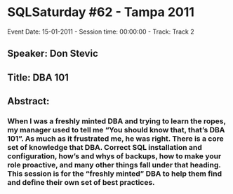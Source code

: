 # SQLSaturday #62 - Tampa 2011
Event Date: 15-01-2011 - Session time: 00:00:00 - Track: Track 2
## Speaker: Don Stevic
## Title: DBA 101
## Abstract:
### When I was a freshly minted DBA and trying to learn the ropes, my manager used to tell me “You should know that, that’s DBA 101”.     As much as it frustrated me, he was right.  There is a core set of knowledge that DBA.  Correct  SQL installation and configuration, how’s and whys of backups,  how to make your role proactive, and many other things fall under that heading.  This session is for the “freshly minted” DBA to help them find and define their own set of best practices.
